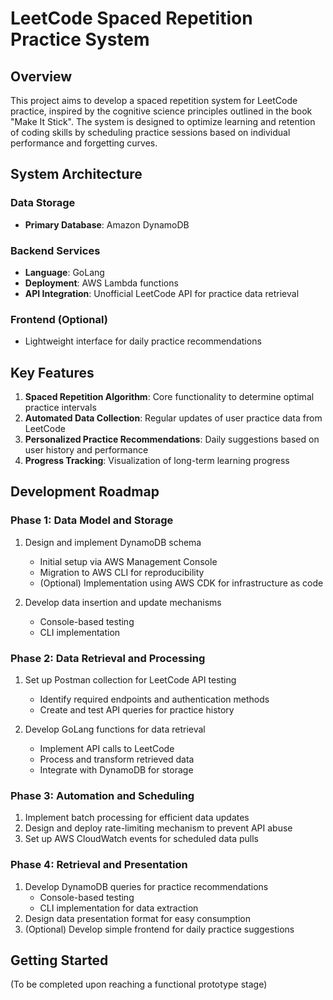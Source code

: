 # LeetCode Spaced Repetition Practice System

## Overview

This project aims to develop a spaced repetition system for LeetCode practice, inspired by the cognitive science principles outlined in the book "Make It Stick". The system is designed to optimize learning and retention of coding skills by scheduling practice sessions based on individual performance and forgetting curves.

## System Architecture

### Data Storage
- **Primary Database**: Amazon DynamoDB

### Backend Services
- **Language**: GoLang
- **Deployment**: AWS Lambda functions
- **API Integration**: Unofficial LeetCode API for practice data retrieval

### Frontend (Optional)
- Lightweight interface for daily practice recommendations

## Key Features

1. **Spaced Repetition Algorithm**: Core functionality to determine optimal practice intervals
2. **Automated Data Collection**: Regular updates of user practice data from LeetCode
3. **Personalized Practice Recommendations**: Daily suggestions based on user history and performance
4. **Progress Tracking**: Visualization of long-term learning progress

## Development Roadmap

### Phase 1: Data Model and Storage
1. Design and implement DynamoDB schema
   - Initial setup via AWS Management Console
   - Migration to AWS CLI for reproducibility
   - (Optional) Implementation using AWS CDK for infrastructure as code

2. Develop data insertion and update mechanisms
   - Console-based testing
   - CLI implementation

### Phase 2: Data Retrieval and Processing
1. Set up Postman collection for LeetCode API testing
   - Identify required endpoints and authentication methods
   - Create and test API queries for practice history

2. Develop GoLang functions for data retrieval
   - Implement API calls to LeetCode
   - Process and transform retrieved data
   - Integrate with DynamoDB for storage

### Phase 3: Automation and Scheduling
1. Implement batch processing for efficient data updates
2. Design and deploy rate-limiting mechanism to prevent API abuse
3. Set up AWS CloudWatch events for scheduled data pulls

### Phase 4: Retrieval and Presentation
1. Develop DynamoDB queries for practice recommendations
   - Console-based testing
   - CLI implementation for data extraction
2. Design data presentation format for easy consumption
3. (Optional) Develop simple frontend for daily practice suggestions

## Getting Started

(To be completed upon reaching a functional prototype stage)